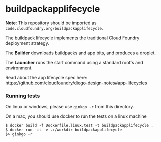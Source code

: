 # buildpackapplifecycle

**Note**: This repository should be imported as `code.cloudfoundry.org/buildpackapplifecycle`.

The buildpack lifecycle implements the traditional Cloud Foundry deployment
strategy.

The **Builder** downloads buildpacks and app bits, and produces a droplet.

The **Launcher** runs the start command using a standard rootfs and
environment.

Read about the app lifecycle spec here: https://github.com/cloudfoundry/diego-design-notes#app-lifecycles

### Running tests

On linux or windows, please use `ginkgo -r` from this directory.

On a mac, you should use docker to run the tests on a linux machine

```
$ docker build -f Dockerfile.linux.test -t buildpackapplifecycle .
$ docker run -it -v .:/workdir buildpackapplifecycle
$> ginkgo -r
```
